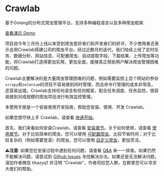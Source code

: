 # Crawlab

基于Golang的分布式爬虫管理平台，支持多种编程语言以及多种爬虫框架.

[查看演示 Demo](http://crawlab.cn/demo)

项目自今年三月份上线以来受到爬虫爱好者们和开发者们的好评，不少使用者还表示会用Crawlab搭建公司的爬虫平台。经过近数月的迭代，我们陆续上线了定时任务、数据分析、网站信息、可配置爬虫、自动提取字段、下载结果、上传爬虫等功能，将Crawlab打造得更加实用，更加全面，能够真正帮助用户解决爬虫管理困难的问题。

Crawlab主要解决的是大量爬虫管理困难的问题，例如需要监控上百个网站的参杂`scrapy`和`selenium`的项目不容易做到同时管理，而且命令行管理的成本非常高，还容易出错。Crawlab支持任何语言和任何框架，配合任务调度、任务监控，很容易做到对成规模的爬虫项目进行有效监控管理。

本使用手册是一个安装使用开发指南，帮助您安装、使用、开发 Crawlab。

如果您想尽快上手 Crawlab，请查看 [快速开始](./QuickStart/README.md)。

首先，我们来看如何安装Crawlab，请查看 [安装章节](./Installation/README.md)。关于如何使用，请查看 [使用章节](./Usage/README.md)。对于比较简单的爬虫，您可以使用 [可配置爬虫](./Usage/Spider/ConfigurableSpider.md)，比较节省时间；对于比较复杂的（例如需要登录）的爬虫，您可以使用 [自定义爬虫](./Usage/Spider/CustomizedSpider.md)，更加灵活。

⚠️**注意**: 如果您在安装过程中遇到任何问题，请查看 [Q&A](./QA/README.md) 来一一排查。如果仍然不能解决问题，请尝试到 [Github Issues](https://github.com/crawlab-team/crawlab/issues) 寻找解决办法。如果还是无法解决问题，请加作者微信 tikazyq1 并注明 "Crawlab"，作者将拉您入群，在群里您可以寻求大佬们的帮助。

